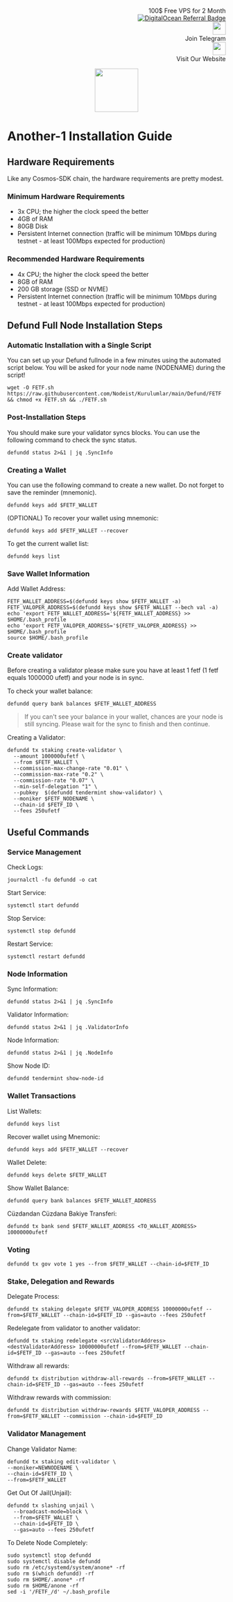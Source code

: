<p style="font-size:14px" align="right">
 100$ Free VPS for 2 Month <br>
 <a target="_blank" href="https://www.digitalocean.com/?refcode=410c988c8b3e&utm_campaign=Referral_Invite&utm_medium=Referral_Program&utm_source=badge"><img src="https://web-platforms.sfo2.cdn.digitaloceanspaces.com/WWW/Badge%201.svg" alt="DigitalOcean Referral Badge" /></a></br>
 <a href="https://t.me/nodeistt" target="_blank"><img src="https://github.com/Nodeist/Testnet_Kurulumlar/blob/fee87fe32609c1704206721b9fb16e4c5de75a96/telegramlogo.png" width="30"/></a><br>Join Telegram<br>
<a href="https://nodeist.site/" target="_blank"><img src="https://raw.githubusercontent.com/Nodeist/Testnet_Kurulumlar/main/logo.png" width="30"/></a><br> Visit Our Website
</p>



<p align="center">
  <img height="100" src="https://i.hizliresim.com/4mmj0u4.png">
</p>

# Another-1 Installation Guide
## Hardware Requirements
Like any Cosmos-SDK chain, the hardware requirements are pretty modest.

### Minimum Hardware Requirements
  - 3x CPU; the higher the clock speed the better
  - 4GB of RAM
  - 80GB Disk
  - Persistent Internet connection (traffic will be minimum 10Mbps during testnet - at least 100Mbps expected for production)

### Recommended Hardware Requirements
  - 4x CPU; the higher the clock speed the better
  - 8GB of RAM
  - 200 GB storage (SSD or NVME)
  - Persistent Internet connection (traffic will be minimum 10Mbps during testnet - at least 100Mbps expected for production)

## Defund Full Node Installation Steps
### Automatic Installation with a Single Script
You can set up your Defund fullnode in a few minutes using the automated script below.
You will be asked for your node name (NODENAME) during the script!

```
wget -O FETF.sh https://raw.githubusercontent.com/Nodeist/Kurulumlar/main/Defund/FETF && chmod +x FETF.sh && ./FETF.sh
```

### Post-Installation Steps

You should make sure your validator syncs blocks.
You can use the following command to check the sync status.
```
defundd status 2>&1 | jq .SyncInfo
```

### Creating a Wallet
You can use the following command to create a new wallet. Do not forget to save the reminder (mnemonic).
```
defundd keys add $FETF_WALLET
```

(OPTIONAL) To recover your wallet using mnemonic:
```
defundd keys add $FETF_WALLET --recover
```

To get the current wallet list:
```
defundd keys list
```

### Save Wallet Information
Add Wallet Address:
```
FETF_WALLET_ADDRESS=$(defundd keys show $FETF_WALLET -a)
FETF_VALOPER_ADDRESS=$(defundd keys show $FETF_WALLET --bech val -a)
echo 'export FETF_WALLET_ADDRESS='${FETF_WALLET_ADDRESS} >> $HOME/.bash_profile
echo 'export FETF_VALOPER_ADDRESS='${FETF_VALOPER_ADDRESS} >> $HOME/.bash_profile
source $HOME/.bash_profile
```


### Create validator
Before creating a validator please make sure you have at least 1 fetf (1 fetf equals 1000000 ufetf) and your node is in sync.

To check your wallet balance:
```
defundd query bank balances $FETF_WALLET_ADDRESS
```
> If you can't see your balance in your wallet, chances are your node is still syncing. Please wait for the sync to finish and then continue.

Creating a Validator:
```
defundd tx staking create-validator \
  --amount 1000000ufetf \
  --from $FETF_WALLET \
  --commission-max-change-rate "0.01" \
  --commission-max-rate "0.2" \
  --commission-rate "0.07" \
  --min-self-delegation "1" \
  --pubkey  $(defundd tendermint show-validator) \
  --moniker $FETF_NODENAME \
  --chain-id $FETF_ID \
  --fees 250ufetf
```



## Useful Commands
### Service Management
Check Logs:
```
journalctl -fu defundd -o cat
```

Start Service:
```
systemctl start defundd
```

Stop Service:
```
systemctl stop defundd
```

Restart Service:
```
systemctl restart defundd
```

### Node Information
Sync Information:
```
defundd status 2>&1 | jq .SyncInfo
```

Validator Information:
```
defundd status 2>&1 | jq .ValidatorInfo
```

Node Information:
```
defundd status 2>&1 | jq .NodeInfo
```

Show Node ID:
```
defundd tendermint show-node-id
```

### Wallet Transactions
List Wallets:
```
defundd keys list
```

Recover wallet using Mnemonic:
```
defundd keys add $FETF_WALLET --recover
```

Wallet Delete:
```
defundd keys delete $FETF_WALLET
```

Show Wallet Balance:
```
defundd query bank balances $FETF_WALLET_ADDRESS
```

Cüzdandan Cüzdana Bakiye Transferi:
```
defundd tx bank send $FETF_WALLET_ADDRESS <TO_WALLET_ADDRESS> 10000000ufetf
```

### Voting
```
defundd tx gov vote 1 yes --from $FETF_WALLET --chain-id=$FETF_ID
```

### Stake, Delegation and Rewards
Delegate Process:
```
defundd tx staking delegate $FETF_VALOPER_ADDRESS 10000000ufetf --from=$FETF_WALLET --chain-id=$FETF_ID --gas=auto --fees 250ufetf
```

Redelegate from validator to another validator:
```
defundd tx staking redelegate <srcValidatorAddress> <destValidatorAddress> 10000000ufetf --from=$FETF_WALLET --chain-id=$FETF_ID --gas=auto --fees 250ufetf
```

Withdraw all rewards:
```
defundd tx distribution withdraw-all-rewards --from=$FETF_WALLET --chain-id=$FETF_ID --gas=auto --fees 250ufetf
```

Withdraw rewards with commission:
```
defundd tx distribution withdraw-rewards $FETF_VALOPER_ADDRESS --from=$FETF_WALLET --commission --chain-id=$FETF_ID
```

### Validator Management
Change Validator Name:
```
defundd tx staking edit-validator \
--moniker=NEWNODENAME \
--chain-id=$FETF_ID \
--from=$FETF_WALLET
```

Get Out Of Jail(Unjail): 
```
defundd tx slashing unjail \
  --broadcast-mode=block \
  --from=$FETF_WALLET \
  --chain-id=$FETF_ID \
  --gas=auto --fees 250ufetf
```

To Delete Node Completely:
```
sudo systemctl stop defundd
sudo systemctl disable defundd
sudo rm /etc/systemd/system/anone* -rf
sudo rm $(which defundd) -rf
sudo rm $HOME/.anone* -rf
sudo rm $HOME/anone -rf
sed -i '/FETF_/d' ~/.bash_profile
```
